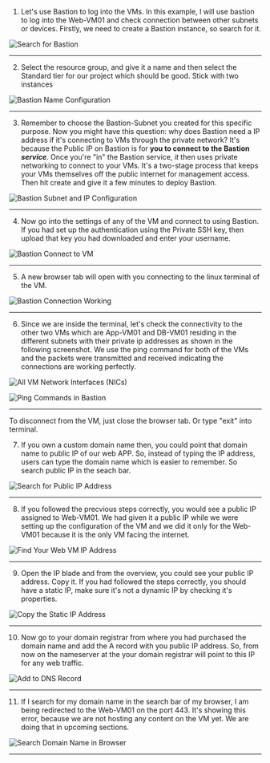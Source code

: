 1) Let's use Bastion to log into the VMs. In this example, I will use bastion to log into the Web-VM01 and check connection between other subnets or devices. Firstly, we need to create a Bastion instance, so search for it.

![Search for Bastion](./screenshots/5-Bastion-Domain-name/1-bastion-search.png)

---

2) Select the resource group, and give it a name and then select the Standard tier for our project which should be good. Stick with two instances

![Bastion Name Configuration](./screenshots/5-Bastion-Domain-name/2-bastion-name.png)

---

3) Remember to choose the Bastion-Subnet you created for this specific purpose. Now you might have this question: why does Bastion need a IP address if it's connecting to VMs through the private network? It's because the Public IP on Bastion is for **you to connect to the Bastion _service_**. Once you're "in" the Bastion service, _it_ then uses private networking to connect to your VMs. It's a two-stage process that keeps your VMs themselves off the public internet for management access. 
   Then hit create and give it a few minutes to deploy Bastion.

![Bastion Subnet and IP Configuration](./screenshots/5-Bastion-Domain-name/3-bastion-subnet-ip.png)

---

4) Now go into the settings of any of the VM and connect to using Bastion. If you had set up the authentication using the Private SSH key, then upload that key you had downloaded and enter your username.

![Bastion Connect to VM](./screenshots/5-Bastion-Domain-name/4-bastion-connect-to-vm.png)

---

5) A new browser tab will open with you connecting to the linux terminal of the VM. 

![Bastion Connection Working](./screenshots/5-Bastion-Domain-name/5-bastion-working.png)

---

6) Since we are inside the terminal, let's check the connectivity to the other two VMs which are App-VM01 and DB-VM01 residing in the different subnets with their private ip addresses as shown in the following screenshot. We use the ping command for both of the VMs and the packets were transmitted and received indicating the connections are working perfectly.

![All VM Network Interfaces (NICs)](./screenshots/5-Bastion-Domain-name/6-all-vm-nics.png)

![Ping Commands in Bastion](./screenshots/5-Bastion-Domain-name/7-ping-commands-in-bastion.png)

---

To disconnect from the VM, just close the browser tab. Or type "exit" into terminal.

7) If you own a custom domain name then, you could point that domain name to public IP of our web APP. So, instead of typing the IP address, users can type the domain name which is easier to remember. So search public IP in the seach bar.

![Search for Public IP Address](./screenshots/5-Bastion-Domain-name/8-search-for-public-ip.png)

---

8) If you followed the precvious steps correctly, you would see a public IP assigned to Web-VM01. We had given it a public IP while we were setting up the configuration of the VM and we did it only for the Web-VM01 because it is the only VM facing the internet.

![Find Your Web VM IP Address](./screenshots/5-Bastion-Domain-name/9-find-your-webvm-ip.png)

---

9) Open the IP blade and from the overview, you could see your public IP address. Copy it. If you had followed the steps correctly, you should have a static IP, make sure it's not a dynamic IP by checking it's properties.

![Copy the Static IP Address](./screenshots/5-Bastion-Domain-name/10-copy-the-static-ip.png)

---

10) Now go to your domain registrar from where you had purchased the domain name and add the A record with you public IP address. So, from now on the nameserver at the your domain registrar will point to this IP for any web traffic.

![Add to DNS Record](./screenshots/5-Bastion-Domain-name/11-add-to-dns-record.png)

---

11) If I search for my domain name in the search bar of my browser, I am being redirected to the Web-VM01 on the port 443. It's showing this error, because we are not hosting any content on the VM yet. We are doing that in upcoming sections.

![Search Domain Name in Browser](./screenshots/5-Bastion-Domain-name/12-search-domain-name-in-browser.png)

---

